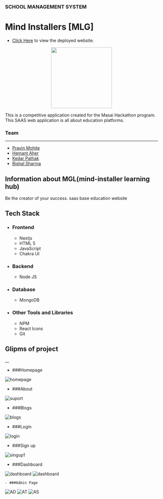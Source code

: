 ### SCHOOL MANAGEMENT SYSTEM
  
# Mind Installers [MLG]


* [Click Here](https://mindinstaller.vercel.app/) to view the deployed website.
 <p align="center"><img  width="200" src="https://i.imgur.com/JQsf7ms.jpg"/img> </p>
<p>
 This is a competitive application created for the Masai Hackathon program. This SAAS web application is all about education platforms.
</p>


### Team
___
 <ul>
        <li><a href="https://github.com/pravin0428">Pravin Mohite</a></li>
        <li> <a href="https://github.com/H-unique245">Hemant Aher</a> </li>
        <li><a href="https://github.com/kedar05121998">Kedar Pathak</a></li>
        <li><a href="https://github.com/bishal00sharma">Bishal Sharma</a></li>
        
  </ul>
  

## Information about MGL(mind-installer learning hub) 

<p>Be the creator of your success. saas base education website</p>

## Tech Stack
 - ### Frontend 
   * Nextjs
   * HTML 5
   * JavaScript
   * Chakra UI
 

 - ### Backend

   * Node JS
 
 - ### Database
   * MongoDB

 - ### Other Tools and Libraries 
   * NPM
   * React Icons
   * Git



 ## Glipms of project
__

   - ###Homepage 
<img src="https://i.imgur.com/Z49kMD1.jpg" alt="homepage" />


   - ###About
<img src="https://i.imgur.com/DWvwIaz.png" alt="suport" />



   - ###Blogs 
<img src="https://i.imgur.com/S9vddUS.png" alt="blogs" />


   - ###Login 
<img src="https://i.imgur.com/Lxj57XD.png" alt="login" />



   - ###Sign up 
<img src="https://i.imgur.com/uKpmSSd.png" alt="singup1" />
 



   - ###Dashboard 
<img src="https://i.imgur.com/F0BI1qZ.jpg" alt="dashboard" />
<img src="https://i.imgur.com/NqMsUuR.jpg" alt="dashboard" />

    - ###Admin Page 
<img src="https://i.imgur.com/4D64eel.png" alt="AD" />
<img src="https://i.imgur.com/vuv8e5E.png" alt="AT" /> 
<img src="https://i.imgur.com/yA21DPZ.png" alt="AS" /> 
 


